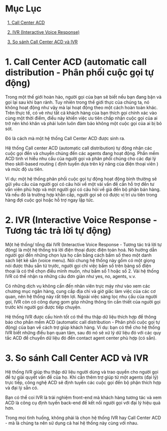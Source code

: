 # Mục Lục 

&ensp;[1. Call Center ACD](#1)

&ensp;[2. IVR (Interactive Voice Response)](#2)

&ensp;[3. So sánh Call Center ACD và IVR](#3)

# <a name="1">1.  Call Center ACD (automatic call distribution - Phân phối cuộc gọi tự động) </a>

Trong một thế giới hoàn hảo, người gọi của bạn sẽ biết nếu bạn đang bận và gọi lại sau khi bạn rảnh. Tuy nhiên trong thế giới thực của chúng ta, nó không hoạt động như vậy mà lại hoạt động theo một cách hoàn toàn khác. Trên thực tế, có vẻ như tất cả khách hàng của bạn thích gọi chính xác vào cùng một thời điểm, điều này khiến việc ưu tiên chấp nhận cuộc gọi của ai trở nên khó khăn và phải luôn luôn đảm bảo không một cuộc gọi của ai bị bỏ sót.

Đó là cách mà một hệ thống Call Center ACD được sinh ra.

Hệ thống Call center ACD (automatic call distribution) tự động nhận các cuộc gọi đến và chuyển chúng đến các agents đang hoạt động. Phần mềm ACD tinh vi hiểu nhu cầu của người gọi và phân phối chúng cho các đại lý theo skill-based routing ( định tuyến dựa trên kỹ năng của điện thoại viên ) và mức độ ưu tiên.

Ví dụ: một hệ thống phân phối cuộc gọi tự động hoạt động bình thường sẽ gửi yêu cầu của người gọi có câu hỏi về một vài vấn đề cần hỗ trợ đến tư vấn viên phù hợp và một người gọi có câu hỏi về giá đến bộ phận bán hàng. Và nếu đó là trường hợp khẩn cấp, người gọi sẽ có được vị trí ưu tiên trong hàng đợi cuộc gọi hoặc hỗ trợ ngay lập tức.

# <a name="2">2.  IVR (Interactive Voice Response - Tương tác trả lời tự động) </a>

Một hệ thống/ tổng đài IVR (Interactive Voice Response - Tương tác trả lời tự động) là một hệ thống trả lời điện thoại được điện toán hoá. Nó hướng dẫn người gọi đến những chọn lựa họ cần bằng cách bấm số theo một danh sách liệt kê sẵn (voice menu). Nói chung hệ thống này gồm có một giọng nói được thâu sẵn từ trước, người gọi chỉ việc bấm số trên bảng số điện thoại là có thể chọn điều mình muốn, như bấm số 1 hoặc số 2. Vài hệ thống IVR có thể nhận ra những câu đơn giản như yes, no, agents, v.v.

Có những dịch vụ không cần đến nhân viên trực máy như vào xem các chương mục ngân hàng, cung cấp địa chỉ và giờ giấc làm việc của các cơ quan, nên hệ thống này rất tiện lợi. Ngoài việc sàng lọc nhu cầu của người gọi, IVR còn có công dụng gom góp những thông tin cần thiết của người gọi trước khi người gọi được tiếp chuyện.

Hệ thống IVR được cấu hình tốt có thể thu thập dữ liệu thích hợp để thông báo cho phần mềm ACD (automatic call distribution - Phân phối cuộc gọi tự động) của bạn về cách trợ giúp khách hàng. 
Ví dụ: bạn có thể cho hệ thống IVR biết những điều bạn quan tâm, sau đó nó sẽ xử lý dữ liệu đó với các quy tắc ACD để chuyển dữ liệu đó đến contact agent center phù hợp (có sẵn).


# <a name ="3">3. So sánh Call Center ACD và IVR</a>

Hệ thống IVR giúp thu thập dữ liệu người dùng và trao quyền cho người gọi để tự giải quyết vấn đề của họ. Khi cần thêm trợ giúp từ một agents (đại lý) trực tiếp, công nghệ ACD sẽ định tuyến các cuộc gọi đến bộ phận thích hợp và đại lý sẵn có.

Bạn có thể coi IVR là trải nghiệm front-end mà khách hàng tương tác và xem ACD là công cụ định tuyến back-end để kết nối người gọi với đại lý hiệu quả hơn.

Trong mọi tình huống, không phải là chọn hệ thống IVR hay Call Center ACD - mà là chúng ta nên sử dụng cả hai hệ thống này cùng với nhau.

